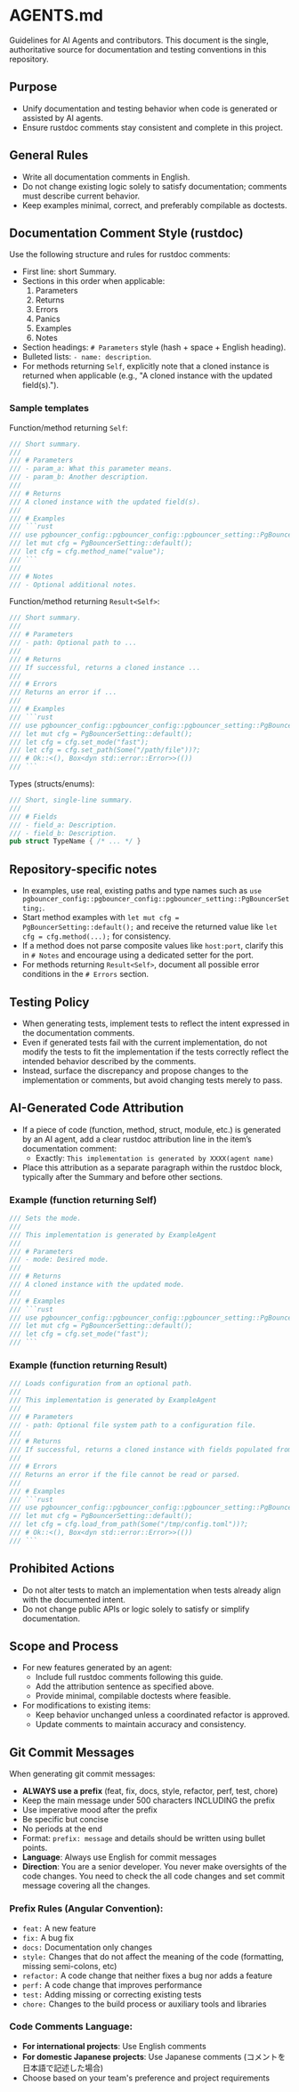 # AGENTS.md

Guidelines for AI Agents and contributors. This document is the single, authoritative source for documentation and testing conventions in this repository.

## Purpose
- Unify documentation and testing behavior when code is generated or assisted by AI agents.
- Ensure rustdoc comments stay consistent and complete in this project.

## General Rules
- Write all documentation comments in English.
- Do not change existing logic solely to satisfy documentation; comments must describe current behavior.
- Keep examples minimal, correct, and preferably compilable as doctests.

## Documentation Comment Style (rustdoc)
Use the following structure and rules for rustdoc comments:
- First line: short Summary.
- Sections in this order when applicable:
  1. Parameters
  2. Returns
  3. Errors
  4. Panics
  5. Examples
  6. Notes
- Section headings: `# Parameters` style (hash + space + English heading).
- Bulleted lists: `- name: description`.
- For methods returning `Self`, explicitly note that a cloned instance is returned when applicable (e.g., "A cloned instance with the updated field(s).").

### Sample templates

Function/method returning `Self`:
```rust
/// Short summary.
///
/// # Parameters
/// - param_a: What this parameter means.
/// - param_b: Another description.
///
/// # Returns
/// A cloned instance with the updated field(s).
///
/// # Examples
/// ```rust
/// use pgbouncer_config::pgbouncer_config::pgbouncer_setting::PgBouncerSetting;
/// let mut cfg = PgBouncerSetting::default();
/// let cfg = cfg.method_name("value");
/// ```
///
/// # Notes
/// - Optional additional notes.
```

Function/method returning `Result<Self>`:
```rust
/// Short summary.
///
/// # Parameters
/// - path: Optional path to ...
///
/// # Returns
/// If successful, returns a cloned instance ...
///
/// # Errors
/// Returns an error if ...
///
/// # Examples
/// ```rust
/// use pgbouncer_config::pgbouncer_config::pgbouncer_setting::PgBouncerSetting;
/// let mut cfg = PgBouncerSetting::default();
/// let cfg = cfg.set_mode("fast");
/// let cfg = cfg.set_path(Some("/path/file"))?;
/// # Ok::<(), Box<dyn std::error::Error>>(())
/// ```
```

Types (structs/enums):
```rust
/// Short, single-line summary.
///
/// # Fields
/// - field_a: Description.
/// - field_b: Description.
pub struct TypeName { /* ... */ }
```

## Repository-specific notes
- In examples, use real, existing paths and type names such as `use pgbouncer_config::pgbouncer_config::pgbouncer_setting::PgBouncerSetting;`.
- Start method examples with `let mut cfg = PgBouncerSetting::default();` and receive the returned value like `let cfg = cfg.method(...);` for consistency.
- If a method does not parse composite values like `host:port`, clarify this in `# Notes` and encourage using a dedicated setter for the port.
- For methods returning `Result<Self>`, document all possible error conditions in the `# Errors` section.

## Testing Policy
- When generating tests, implement tests to reflect the intent expressed in the documentation comments.
- Even if generated tests fail with the current implementation, do not modify the tests to fit the implementation if the tests correctly reflect the intended behavior described by the comments.
- Instead, surface the discrepancy and propose changes to the implementation or comments, but avoid changing tests merely to pass.

## AI-Generated Code Attribution
- If a piece of code (function, method, struct, module, etc.) is generated by an AI agent, add a clear rustdoc attribution line in the item’s documentation comment:
  - Exactly: `This implementation is generated by XXXX(agent name)`
- Place this attribution as a separate paragraph within the rustdoc block, typically after the Summary and before other sections.

### Example (function returning Self)
```rust
/// Sets the mode.
///
/// This implementation is generated by ExampleAgent
///
/// # Parameters
/// - mode: Desired mode.
///
/// # Returns
/// A cloned instance with the updated mode.
///
/// # Examples
/// ```rust
/// use pgbouncer_config::pgbouncer_config::pgbouncer_setting::PgBouncerSetting;
/// let mut cfg = PgBouncerSetting::default();
/// let cfg = cfg.set_mode("fast");
/// ```
```

### Example (function returning Result<Self>)
```rust
/// Loads configuration from an optional path.
///
/// This implementation is generated by ExampleAgent
///
/// # Parameters
/// - path: Optional file system path to a configuration file.
///
/// # Returns
/// If successful, returns a cloned instance with fields populated from the file.
///
/// # Errors
/// Returns an error if the file cannot be read or parsed.
///
/// # Examples
/// ```rust
/// use pgbouncer_config::pgbouncer_config::pgbouncer_setting::PgBouncerSetting;
/// let mut cfg = PgBouncerSetting::default();
/// let cfg = cfg.load_from_path(Some("/tmp/config.toml"))?;
/// # Ok::<(), Box<dyn std::error::Error>>(())
/// ```
```

## Prohibited Actions
- Do not alter tests to match an implementation when tests already align with the documented intent.
- Do not change public APIs or logic solely to satisfy or simplify documentation.

## Scope and Process
- For new features generated by an agent:
  - Include full rustdoc comments following this guide.
  - Add the attribution sentence as specified above.
  - Provide minimal, compilable doctests where feasible.
- For modifications to existing items:
  - Keep behavior unchanged unless a coordinated refactor is approved.
  - Update comments to maintain accuracy and consistency.

## Git Commit Messages
When generating git commit messages:
- **ALWAYS use a prefix** (feat, fix, docs, style, refactor, perf, test, chore)
- Keep the main message under 500 characters INCLUDING the prefix
- Use imperative mood after the prefix
- Be specific but concise
- No periods at the end
- Format: `prefix: message` and details should be written using bullet points.
- **Language**: Always use English for commit messages
- **Direction**: You are a senior developer. You never make oversights of the code changes. You need to check the all code changes and set commit message covering all the changes.

### Prefix Rules (Angular Convention):
- `feat:` A new feature
- `fix:` A bug fix
- `docs:` Documentation only changes
- `style:` Changes that do not affect the meaning of the code (formatting, missing semi-colons, etc)
- `refactor:` A code change that neither fixes a bug nor adds a feature
- `perf:` A code change that improves performance
- `test:` Adding missing or correcting existing tests
- `chore:` Changes to the build process or auxiliary tools and libraries

### Code Comments Language:
- **For international projects**: Use English comments
- **For domestic Japanese projects**: Use Japanese comments (コメントを日本語で記述した場合)
- Choose based on your team's preference and project requirements